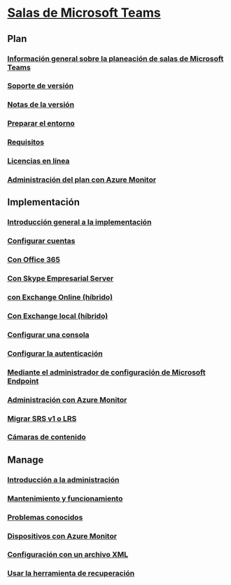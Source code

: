 # [Salas de Microsoft Teams](index.md)
## Plan
### [Información general sobre la planeación de salas de Microsoft Teams](rooms-plan.md)
### [Soporte de versión](rooms-lifecycle-support.md)
### [Notas de la versión](rooms-release-note.md)
### [Preparar el entorno](rooms-prep.md)
### [Requisitos](requirements.md) 
### [Licencias en línea](rooms-licensing.md)
### [Administración del plan con Azure Monitor](azure-monitor-plan.md)

## Implementación
### [Introducción general a la implementación](rooms-deploy.md)
### [Configurar cuentas](rooms-configure-accounts.md)
### [Con Office 365](with-office-365.md)
### [Con Skype Empresarial Server](with-skype-for-business-server-2015.md)
### [con Exchange Online (híbrido)](with-exchange-online.md)
### [Con Exchange local (híbrido)](with-exchange-on-premises.md)
### [Configurar una consola](console.md)
### [Configurar la autenticación](rooms-authentication.md)
### [Mediante el administrador de configuración de Microsoft Endpoint](rooms-scale.md)
### [Administración con Azure Monitor](azure-monitor-deploy.md)
### [Migrar SRS v1 o LRS](lrs-migration.md)
### [Cámaras de contenido](content-camera.md)

## Manage
### [Introducción a la administración](rooms-manage.md)
### [Mantenimiento y funcionamiento](rooms-operations.md)
### [Problemas conocidos](known-issues.md)
### [Dispositivos con Azure Monitor](azure-monitor-manage.md)
### [Configuración con un archivo XML](xml-config-file.md)
### [Usar la herramienta de recuperación](recovery-tool.md)

